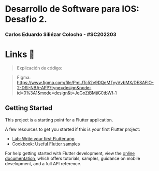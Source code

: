 # Desarrollo de Software para IOS: Desafio 2.

### Carlos Eduardo Siliézar Colocho - #SC202203

# Links 🔗

> Explicación de código: 

> Figma: https://www.figma.com/file/PmiJTc52v9DQeMTyyVvbMX/DESAFIO-2-DSI-NBA-APP?type=design&node-id=0%3A1&mode=design&t=JeGoZtBMjiG0tbWf-1


## Getting Started

This project is a starting point for a Flutter application.

A few resources to get you started if this is your first Flutter project:

- [Lab: Write your first Flutter app](https://docs.flutter.dev/get-started/codelab)
- [Cookbook: Useful Flutter samples](https://docs.flutter.dev/cookbook)

For help getting started with Flutter development, view the
[online documentation](https://docs.flutter.dev/), which offers tutorials,
samples, guidance on mobile development, and a full API reference.
